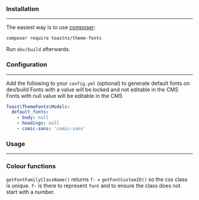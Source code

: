 ### Installation
------------

The easiest way is to use [composer](https://getcomposer.org/):

    composer require toastnz/theme-fonts

Run `dev/build` afterwards.

### Configuration
-------------

Add the following to your `config.yml` (optional) to generate default fonts on dev/build
Fonts with a value will be locked and not editable in the CMS
Fonts with null value will be editable in the CMS

```yaml
Toast\ThemeFonts\Models:
  default_fonts:
    - body: null
    - headings: null
    - comic-sans: 'comic-sans'
```

### Usage
-------------
### Colour functions 
```getFontFamilyClassName()``` returns `f-` + `getFontCustomID()` so the css class is unique. `f-` is there to represent `font` and to ensure the class does not start with a number.